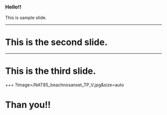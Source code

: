 ### Hello!!

This is sample slide.

---

# This is the second slide.

---

# This is the third slide.

+++ ?image=/NAT85_beachnosanset_TP_V.jpg&size=auto

# Than you!!
